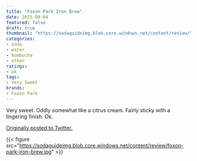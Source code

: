```yaml
---
title: "Foxon Park Iron Brew"
date: 2015-08-04
featured: false
draft: true
thumbnail: "https://sodaguideimg.blob.core.windows.net/content/review/thumbs/foxon-park-iron-brew.jpg"
categories:
- soda
- water
- kombucha
- other
ratings:
- ok
tags:
- Very Sweet
brands:
- Foxon Park
---
```


Very sweet. Oddly somewhat like a citrus cream. Fairly sticky with a lingering finish. Ok. 

[Originally posted to Twitter.](https://twitter.com/Cavorter/status/628616676964052993)

{{< figure src="https://sodaguideimg.blob.core.windows.net/content/review/foxon-park-iron-brew.jpg" >}}


